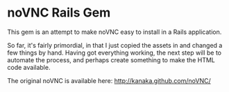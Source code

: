 noVNC Rails Gem
===============

This gem is an attempt to make noVNC easy to install in a Rails application.

So far, it's fairly primordial, in that I just copied the assets in
and changed a few things by hand.  Having got everything working, the
next step will be to automate the process, and perhaps create
something to make the HTML code available.

The original noVNC is available here: http://kanaka.github.com/noVNC/
